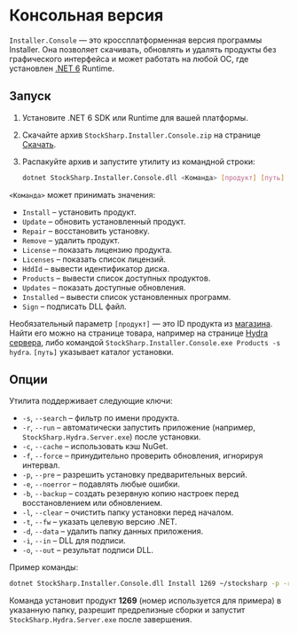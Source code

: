 # Консольная версия

`Installer.Console` — это кроссплатформенная версия программы Installer. Она позволяет скачивать, обновлять и удалять продукты без графического интерфейса и может работать на любой ОС, где установлен [.NET 6](https://dotnet.microsoft.com/) Runtime.

## Запуск

1. Установите .NET 6 SDK или Runtime для вашей платформы.
2. Скачайте архив `StockSharp.Installer.Console.zip` на странице [Скачать](https://stocksharp.ru/products/download/).
3. Распакуйте архив и запустите утилиту из командной строки:

   ```bash
   dotnet StockSharp.Installer.Console.dll <Команда> [продукт] [путь] [опции]
   ```

`<Команда>` может принимать значения:

- `Install` – установить продукт.
- `Update` – обновить установленный продукт.
- `Repair` – восстановить установку.
- `Remove` – удалить продукт.
- `License` – показать лицензию продукта.
- `Licenses` – показать список лицензий.
- `HddId` – вывести идентификатор диска.
- `Products` – вывести список доступных продуктов.
- `Updates` – показать доступные обновления.
- `Installed` – вывести список установленных программ.
- `Sign` – подписать DLL файл.

Необязательный параметр `[продукт]` — это ID продукта из [магазина](https://stocksharp.com/store/). Найти его можно на странице товара, например на странице [Hydra сервера](https://stocksharp.ru/store/hydra-%D1%81%D0%B5%D1%80%D0%B2%D0%B5%D1%80/), либо командой `StockSharp.Installer.Console.exe Products -s hydra`. `[путь]` указывает каталог установки.

## Опции

Утилита поддерживает следующие ключи:

- `-s`, `--search` – фильтр по имени продукта.
- `-r`, `--run` – автоматически запустить приложение (например, `StockSharp.Hydra.Server.exe`) после установки.
- `-c`, `--cache` – использовать кэш NuGet.
- `-f`, `--force` – принудительно проверить обновления, игнорируя интервал.
- `-p`, `--pre` – разрешить установку предварительных версий.
- `-e`, `--noerror` – подавлять любые ошибки.
- `-b`, `--backup` – создать резервную копию настроек перед восстановлением или обновлением.
- `-l`, `--clear` – очистить папку установки перед началом.
- `-t`, `--fw` – указать целевую версию .NET.
- `-d`, `--data` – удалить папку данных приложения.
- `-i`, `--in` – DLL для подписи.
- `-o`, `--out` – результат подписи DLL.

Пример команды:

```bash
dotnet StockSharp.Installer.Console.dll Install 1269 ~/stocksharp -p -r StockSharp.Hydra.Server.exe
```

Команда установит продукт **1269** (номер используется для примера) в указанную папку, разрешит предрелизные сборки и запустит `StockSharp.Hydra.Server.exe` после завершения.
